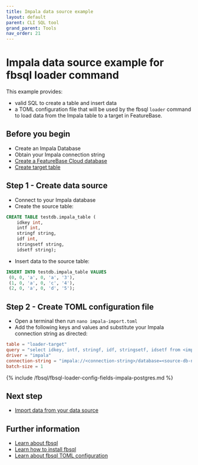 ```yaml
---
title: Impala data source example
layout: default
parent: CLI SQL tool
grand_parent: Tools
nav_order: 21
---
```

# Impala data source example for fbsql loader command

This example provides:
* valid SQL to create a table and insert data
* a TOML configuration file that will be used by the fbsql `loader` command to load data from the Impala table to a target in FeatureBase.

## Before you begin

* Create an Impala Database
* Obtain your Impala connection string
* [Create a FeatureBase Cloud database](/docs/cloud/cloud-databases/cloud-db-manage)
* [Create target table](/docs/sql-guide/examples/sql-eg-table/sql-eg-table-create-impala-postgres)

## Step 1 - Create data source

* Connect to your Impala database
* Create the source table:
```sql
CREATE TABLE testdb.impala_table (
    idkey int,
    intf int,
    stringf string,
    idf int,
    stringsetf string,
    idsetf string);
```
* Insert data to the source table:
```sql
INSERT INTO testdb.impala_table VALUES
 (0, 0, 'a', 0, 'a', '3'),
 (1, 0, 'a', 0, 'c', '4'),
 (2, 0, 'a', 0, 'd', '5');
```

## Step 2 - Create TOML configuration file

* Open a terminal then run `nano impala-import.toml`
* Add the following keys and values and substitute your Impala connection string as directed:

```toml
table = "loader-target"
query = "select idkey, intf, stringf, idf, stringsetf, idsetf from <impaladb>.impala_table;"
driver = "impala"
connection-string = "impala://<connection-string>/database=<source-db-name>"
batch-size = 1
```

{% include /fbsql/fbsql-loader-config-fields-impala-postgres.md %}

## Next step

* [Import data from your data source](/docs/tools/fbsql/fbsql-loader-eg-generic-command.md )

## Further information

* [Learn about fbsql](/docs/tools/fbsql/fbsql-home)
* [Learn how to install fbsql](/docs/tools/fbsql/fbsql-install)
* [Learn about fbsql TOML configuration](/docs/tools/fbsql/fbsql-loader-config)
